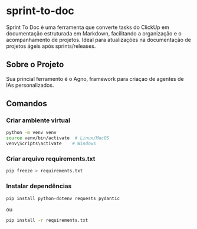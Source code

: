 # sprint-to-doc

Sprint To Doc é uma ferramenta que converte tasks do ClickUp em documentação estruturada em Markdown, facilitando a organização e o acompanhamento de projetos. Ideal para atualizações na documentação de projetos ágeis após sprints/releases.

## Sobre o Projeto

Sua princial ferramento é o Agno, framework para criaçao de agentes de IAs personalizados.

## Comandos

### Criar ambiente virtual

```bash
python -m venv venv
source venv/bin/activate  # Linux/MacOS
venv\Scripts\activate    # Windows
```

### Criar arquivo requirements.txt

```bash
pip freeze > requirements.txt
```

### Instalar dependências

```bash
pip install python-dotenv requests pydantic
```

ou

```bash
pip install -r requirements.txt
```
